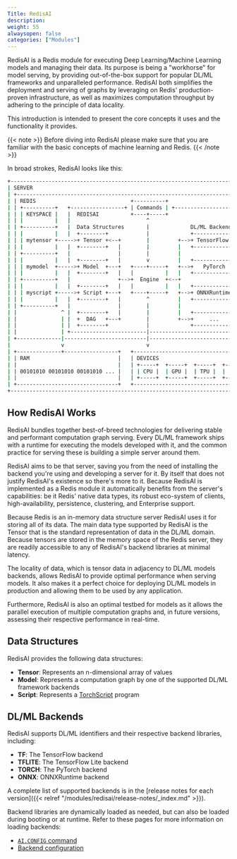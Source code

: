 ```yaml
---
Title: RedisAI
description:
weight: 55
alwaysopen: false
categories: ["Modules"]
---
```

RedisAI is a Redis module for executing Deep Learning/Machine Learning models and managing their data.
Its purpose is being a "workhorse" for model serving, by providing out-of-the-box support for popular DL/ML frameworks and unparalleled performance.
RedisAI both simplifies the deployment and serving of graphs by leveraging on Redis' production-proven infrastructure, as well as maximizes computation throughput by adhering to the principle of data locality.

This introduction is intended to present the core concepts it uses and the functionality it provides.

{{< note >}}
Before diving into RedisAI please make sure that you are familiar with the basic concepts of machine learning and Redis.
{{< /note >}}

In broad strokes, RedisAI looks like this:

```sh
+-----------------------------------------------------------------------------+
| SERVER                                                                      |
| +-------------------------------------------------------------------------+ |
| | REDIS                              +----------+                         | |
| | +----------+   +-----------------+ | Commands | +---------------------+ | |
| | | KEYSPACE |   |  REDISAI          +----+-----+                       | | |
| | |          |   |                        ^                             | | |
| | +----------+   |  Data Structures       |             DL/ML Backends  | | |
| | |          |   |  +--------+            |             +-------------+ | | |
| | | mytensor +----->+ Tensor +<--+        |         +-->+ TensorFlow  | | | |
| | |          |   |  +--------+   |        |         |   +-------------+ | | |
| | +----------+   |               |        |         |                 | | | |
| | |          |   |  +--------+   |        v         |   +-------------+ | | |
| | | mymodel  +----->+ Model  +---+   +----+-----+   +-->+   PyTorch   | | | |
| | |          |   |  +--------+   |   |          |   |   +-------------+ | | |
| | +----------+   |               +-->+  Engine  +<--+                   | | |
| | |          |   |  +--------+   |   |          |   |   +-------------+ | | |
| | | myscript +----->+ Script +---+   +----+-----+   +-->+ ONNXRuntime | | | |
| | |          |   |  +--------+   |        ^         |   +-------------+ | | |
| | +----------+   |               |        |         |                   | | |
| |              ^ |  +--------+   |        |         |   +-------------+ | | |
| |              | |  +  DAG   +---+        |         +-->+     ...     | | | |
| |              | |  +--------+            |             +-------------+ | | |
| |              | +------------------------|-----------------------------+ | |
| +--------------|--------------------------|-------------------------------+ |
|                v                          v                                 |
| +--------------+-----------------+   +------------------------------------+ |
| | RAM                            |   | DEVICES                            | |
| |                                |   | +-----+  +-----+  +-----+  +-----+ | |
| | 00101010 00101010 00101010 ... |   | | CPU |  | GPU |  | TPU |  | ... | | |
| |                                |   | +-----+  +-----+  +-----+  +-----+ | |
| +--------------------------------+   +------------------------------------+ |
+-----------------------------------------------------------------------------+
```

## How RedisAI Works

RedisAI bundles together best-of-breed technologies for delivering stable and performant computation graph serving.
Every DL/ML framework ships with a runtime for executing the models developed with it, and the common practice for serving these is building a simple server around them.

RedisAI aims to be that server, saving you from the need of installing the backend you're using and developing a server for it.
By itself that does not justify RedisAI's existence so there's more to it. Because RedisAI is implemented as a Redis module it automatically benefits from the server's capabilities: be it Redis' native data types, its robust eco-system of clients, high-availability, persistence, clustering, and Enterprise support.

Because Redis is an in-memory data structure server RedisAI uses it for storing all of its data.
The main data type supported by RedisAI is the Tensor that is the standard representation of data in the DL/ML domain.
Because tensors are stored in the memory space of the Redis server, they are readily accessible to any of RedisAI's backend libraries at minimal latency.

The locality of data, which is tensor data in adjacency to DL/ML models backends, allows RedisAI to provide optimal performance when serving models.
It also makes it a perfect choice for deploying DL/ML models in production and allowing them to be used by any application.

Furthermore, RedisAI is also an optimal testbed for models as it allows the parallel execution of multiple computation graphs and, in future versions, assessing their respective performance in real-time.

## Data Structures

RedisAI provides the following data structures:

- **Tensor**: Represents an n-dimensional array of values
- **Model**: Represents a computation graph by one of the supported DL/ML framework backends
- **Script**: Represents a [TorchScript](https://pytorch.org/docs/stable/jit.html) program

## DL/ML Backends

RedisAI supports DL/ML identifiers and their respective backend libraries, including:

- **TF**: The TensorFlow backend
- **TFLITE**: The TensorFlow Lite backend
- **TORCH**: The PyTorch backend
- **ONNX**: ONNXRuntime backend

A complete list of supported backends is in the [release notes for each version]({{< relref "/modules/redisai/release-notes/_index.md" >}}).

Backend libraries are dynamically loaded as needed, but can also be loaded during booting or at runtime.
Refer to these pages for more information on loading backends:

- [`AI.CONFIG` command](https://oss.redislabs.com/redisai/commands#aiconfig)
- [Backend configuration](https://oss.redislabs.com/redisai/configuration#backend)
